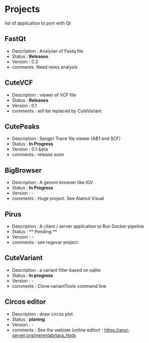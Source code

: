 # Projects
list of application to port with Qt

## FastQt 
- Description : Analyser of Fastq file 
- Status : **Releases**
- Version : 0.2
- comments. Need news analysis 

## CuteVCF 
- Description : viewer of VCF file
- Status : **Releases** 
- Version : 0.1
- comments : will be replaced by CuteVariant

## CutePeaks 
- Description : Sanger Trace file viewer (AB1 and SCF)
- Status : **In Progress**
- Version : 0.1-beta
- comments : release soon

## BigBrowser 
- Description : A genom browser like IGV
- Status : **In Progress**
- Version : -
- comments : Huge project. See Alamut Visual

## Pirus 
- Description : A client / server application to Run Docker pipeline
- Status : ** Pending **
- Version : -
- comments : see regovar project

## CuteVariant
- Description : a variant filter based on sqlite
- Status : **In progress** 
- Version : - 
- comments : Clone variantTools command line

## Circos editor
- Description : draw circos plot
- Status : **planing** 
- Version : - 
- comments : See the webiste (online editor) : https://anvi-server.org/merenlab/tara_hbds
